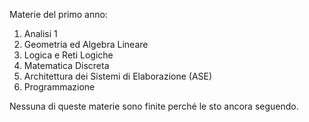 Materie del primo anno:

1) Analisi 1
2) Geometria ed Algebra Lineare
3) Logica e Reti Logiche
4) Matematica Discreta
5) Architettura dei Sistemi di Elaborazione (ASE)
6) Programmazione

Nessuna di queste materie sono finite perché le sto ancora seguendo.

